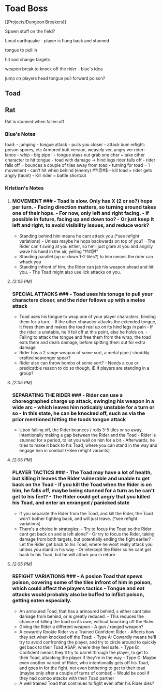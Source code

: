 # Toad Boss
[[Projects/Dungeon Breakers]]

Spawn stuff on the field?

Local earthquake - player is flung back and stunned

tongue to pull in

hit and change targets

weapon break to knock off the rider - blue's idea


jump on players head
tongue pull forward
poison?

## Toad

## Rat
Rat is stunned when fallen off

### Blue's Notes

toad: - jumping - tongue attack - pulls you closer - attack bum refight: poison spores, etc Armored butt version, weasely ver, angry ver rider: - lance - whip - big pipe ! - tongue stays out grab one char + take other character to hit tongue - toad with damage -> hind legs rider falls off - rider falls off = bounces a couple of tiles away from toad - turning for toad = 1 movement - can't hit when behind (enemy) #?!@#$ - kill toad = rider gets angry (taunt) - Kill rider = battle shortcut

### Kristian's Notes
1.    
    ### MOVEMENT ### - Toad is slow. Only has X (2 or so?) hops per turn. - Facing direction matters, so turning around takes one of their hops. - For now, only left and right facing. - If possible in future, facing up and down too? - Or just keep it left and right, to avoid visibility issues, and reduce work?  
    - Standing behind him means he cant attack you (*see refight variations) - Unless maybe he hops backwards on top of you? - The Rider can't swing at you either, so he'll just glare at you and angrily wave his hand in the air, yelling "!?#@!"  
    - Standing parallel (up or down 1-2 tiles?) to him means the rider can whack you  
    - Standing infront of him, the Rider can jab his weapon ahead and hit you. - The Toad might also use lick attacks on you.
    
2.  _[_2:05 PM_]_
    
    ### SPECIAL ATTACKS ### - Toad uses his tonuge to pull your characters closer, and the rider follows up with a melee attack  
    - Toad uses his tongue to wrap one of your player characters, binding them for a turn. - If the other character attacks the extended tongue, it frees them and makes the toad real up on its hind legs in pain - If the rider is unstable, he'll fall off at this point, else he holds on. - Failing to attack the tongue and free them from the wrap, the toad eats them and deals damage, before spitting them out for extra damage  
    - Rider has a 2 range weapon of some sort, a metal pipe / shoddily crafted scavenger spear?  
    - Rider also can throw bombs of some sort? - Needs a cue or predicatble reason to do so though, IE if players are standing in a group?
    
3.  _[_2:05 PM_]_
    
    ### SEPARATING THE RIDER ### - Rider can use a choreographed charge up attack, swinging his weapon in a wide arc - which leaves him noticably unstable for a turn or so - In this state, he can be knocked off, such as via the prior mentioned hitting the toads tongue attack  
    - Upon falling off, the Rider bounces / rolls 3-5 tiles or so away, intentionally making a gap between the Rider and the Toad - Rider is stunned for a period, to let you wail on him for a bit - Afterwards, he tries to make it back to his Toad, where you can stand in the way and engage him in combat (*See refight variants)
    
4.  _[_2:05 PM_]_
    
    ### PLAYER TACTICS ### - The Toad may have a lot of health, but killing it leaves the Rider vulnerable and unable to get back on the Toad - If you kill the Toad when the Rider is on him, he falls off, maybe being stunned for a turn as he can't get to his feet? - The Rider could get angry that you killed his Toad, and enter an enranged / panicked state  
    - If you separate the Rider from the Toad, and kill the Rider, the Toad won't bother fighting back, and will just leave. (*see refight variations)  
    - There's a choice in strategies: - Try to focus the Toad so the Rider cant get back on and is left alone? - Or try to focus the Rider, taking damage from both targets, but potentially ending the fight earlier? - Let the Rider get back to his Toad, where he wont really attack you unless you stand in his way - Or intercept the Rider so he cant get back to his Toad, but he will attack you in return
    
5.  _[_2:05 PM_]_
    
    ### REFIGHT VARIATIONS ### - A posion Toad that spews poison, covering some of the tiles infront of him in poison, which could affect the players tactics - Tongue and eat attacks would probably also be buffed to inflict poison, getting eaten especially.  
    - An armoured Toad, that has a armoured behind, s either cant take damage from behind, or is greatly reduced. - This reduces the chance of killing the toad on its own, without knocking off the Rider.  
    - Giving the Rider a different weapon - A gun / ranged weapon?  
    - A cowardly Rookie Rider vs a Trained Confident Rider - Affects how they act when knocked off the Toad: - Type A: Cowardly means he'll try to avoid confronting the player, and try to circle around to quickly get back to their Toad ASAP, where they feel safe. - Type B: Confident means they'll try to barrel through the player, to get to their Toad, attacking the player if they're in the way - Type C: Maybe even another variant of Rider, who intentionally gets off his Toad, and goes in for the fight, not even bothering to get to their toad (maybe only after a couple of turns of combat) - Would be cool if they had combo attacks with their Toad partner  
    - A well trained Toad that continues to fight even after his Rider dies?